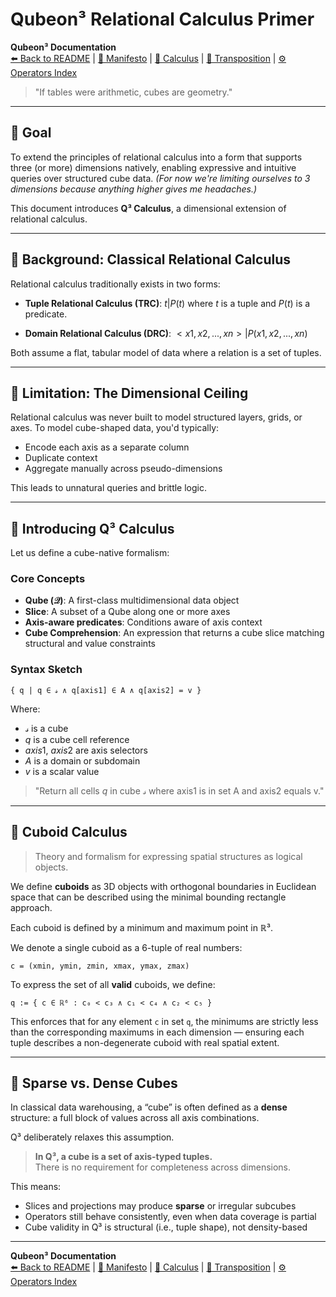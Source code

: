 # Qubeon³ Relational Calculus Primer

<!-- NAVIGATION -->
**Qubeon³ Documentation**\
[⬅️ Back to README](../../README.md) | [📘 Manifesto](../MANIFESTO.md) | [📐 Calculus](CALCULUS.md) | [🔁 Transposition](TRANSPOSITION.md) | [⚙️ Operators Index](OPERATORS_INDEX.md)

> "If tables were arithmetic, cubes are geometry."

---

## 🎯 Goal

To extend the principles of relational calculus into a form that supports three (or more) dimensions natively, enabling expressive and intuitive queries over structured cube data.
*(For now we're limiting ourselves to 3 dimensions because anything higher gives me headaches.)*

This document introduces **Q³ Calculus**, a dimensional extension of relational calculus.

---

## 🧠 Background: Classical Relational Calculus

Relational calculus traditionally exists in two forms:

- **Tuple Relational Calculus (TRC)**:
  $`{ t | P(t) }`$ where $`t`$ is a tuple and $`P(t)`$ is a predicate.

- **Domain Relational Calculus (DRC)**:
  $`{ <x1, x2, ..., xn> | P(x1, x2, ..., xn) }`$

Both assume a flat, tabular model of data where a relation is a set of tuples.

---

## 🧩 Limitation: The Dimensional Ceiling

Relational calculus was never built to model structured layers, grids, or axes. To model cube-shaped data, you'd typically:

- Encode each axis as a separate column
- Duplicate context
- Aggregate manually across pseudo-dimensions

This leads to unnatural queries and brittle logic.

---

## 🔮 Introducing Q³ Calculus

Let us define a cube-native formalism:

### Core Concepts

- **Qube (𝒬)**: A first-class multidimensional data object
- **Slice**: A subset of a Qube along one or more axes
- **Axis-aware predicates**: Conditions aware of axis context
- **Cube Comprehension**: An expression that returns a cube slice matching structural and value constraints

### Syntax Sketch

```
{ q | q ∈ 𝓈 ∧ q[axis1] ∈ A ∧ q[axis2] = v }
```

Where:

- $`𝓈`$ is a cube
- $`q`$ is a cube cell reference
- $`axis1`$, $`axis2`$ are axis selectors
- $`A`$ is a domain or subdomain
- $`v`$ is a scalar value

> "Return all cells $`q`$ in cube $`𝓈`$ where axis1 is in set A and axis2 equals v."

---

## 📀 Cuboid Calculus

> Theory and formalism for expressing spatial structures as logical objects.

We define **cuboids** as 3D objects with orthogonal boundaries in Euclidean space that can be described using the minimal bounding rectangle approach.

Each cuboid is defined by a minimum and maximum point in ℝ³.

We denote a single cuboid as a 6-tuple of real numbers:

```
c = (xmin, ymin, zmin, xmax, ymax, zmax)
```

To express the set of all **valid** cuboids, we define:

```
q := { c ∈ ℝ⁶ : c₀ < c₃ ∧ c₁ < c₄ ∧ c₂ < c₅ }
```

This enforces that for any element `c` in set `q`, the minimums are strictly less than the corresponding maximums in each dimension — ensuring each tuple describes a non-degenerate cuboid with real spatial extent.

---

## 🧪 Sparse vs. Dense Cubes

In classical data warehousing, a “cube” is often defined as a **dense** structure: a full block of values across all axis combinations.

Q³ deliberately relaxes this assumption.

> **In Q³, a cube is a set of axis-typed tuples.**\
> There is no requirement for completeness across dimensions.

This means:

- Slices and projections may produce **sparse** or irregular subcubes
- Operators still behave consistently, even when data coverage is partial
- Cube validity in Q³ is structural (i.e., tuple shape), not density-based

---

**Qubeon³ Documentation**\
[⬅️ Back to README](../../README.md) | [📘 Manifesto](../MANIFESTO.md) | [📐 Calculus](CALCULUS.md) | [🔁 Transposition](TRANSPOSITION.md) | [⚙️ Operators Index](OPERATORS_INDEX.md)
